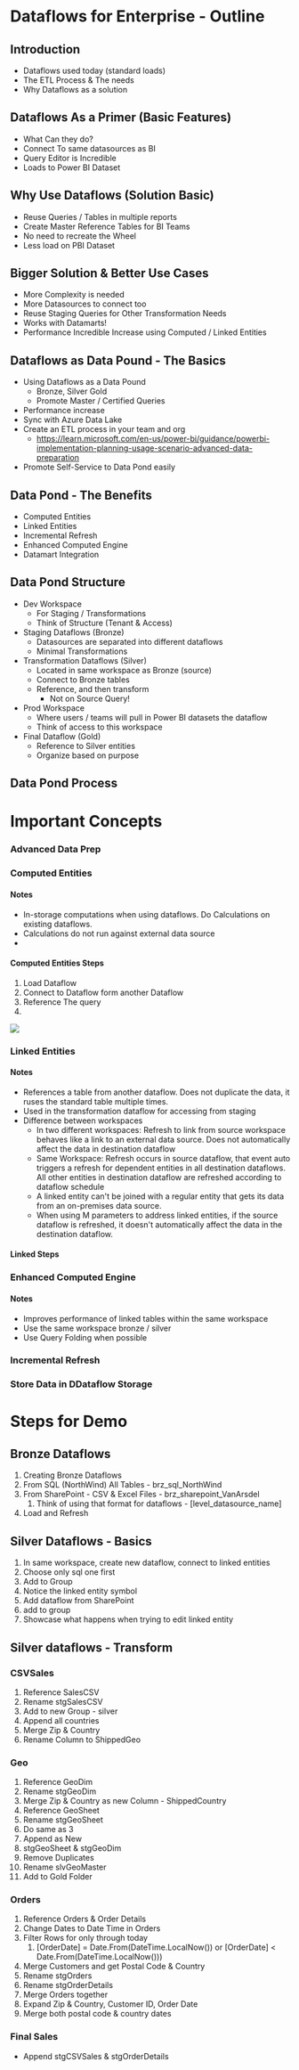 
# Dataflows for Enterprise - Outline

## Introduction

* Dataflows used today (standard loads)
* The ETL Process & The needs
* Why Dataflows as a solution

## Dataflows As a Primer (Basic Features)

* What Can they do?
* Connect To same datasources as BI
* Query Editor is Incredible
* Loads to Power BI Dataset

## Why Use Dataflows (Solution Basic)

* Reuse Queries / Tables in multiple reports
* Create Master Reference Tables for BI Teams
* No need to recreate the Wheel 
* Less load on PBI Dataset

## Bigger Solution & Better Use Cases

* More Complexity is needed
* More Datasources to connect too
* Reuse Staging Queries for Other Transformation Needs
* Works with Datamarts!
* Performance Incredible Increase using Computed / Linked Entities

## Dataflows as Data Pound - The Basics

* Using Dataflows as a Data Pound
  * Bronze, Silver Gold
  * Promote Master / Certified Queries 
* Performance increase
* Sync with Azure Data Lake
* Create an ETL process in your team and org
  * https://learn.microsoft.com/en-us/power-bi/guidance/powerbi-implementation-planning-usage-scenario-advanced-data-preparation
* Promote Self-Service to Data Pond easily 

## Data Pond - The Benefits

* Computed Entities
* Linked Entities
* Incremental Refresh
* Enhanced Computed Engine
* Datamart Integration

## Data Pond Structure

* Dev Workspace
  * For Staging / Transformations
  * Think of Structure (Tenant & Access)
* Staging Dataflows (Bronze)
  * Datasources are separated into different dataflows
  * Minimal Transformations
* Transformation Dataflows (Silver)
  * Located in same workspace as Bronze (source)
  * Connect to Bronze tables
  * Reference, and then transform 
    * Not on Source Query!
* Prod Workspace
  * Where users / teams will pull in Power BI datasets the dataflow
  * Think of access to this workspace 
* Final Dataflow (Gold)
  * Reference to Silver entities
  * Organize based on purpose

## Data Pond Process



[//]: # (Concepts)

# Important Concepts

### Advanced Data Prep

### Computed Entities

#### Notes
* In-storage computations when using dataflows. Do Calculations on existing dataflows. 
* Calculations do not run against external data source
* 

####  Computed Entities Steps

1. Load Dataflow
2. Connect to Dataflow form another Dataflow
3. Reference The query
4. 

![](https://learn.microsoft.com/en-us/power-query/dataflows/media/dataflows-computed-entities/computed-entities-premium-00.png)

### Linked Entities

#### Notes

* References a table from another dataflow. Does not duplicate the data, it ruses the standard table multiple times.
* Used in the transformation dataflow for accessing from staging
* Difference between workspaces
  * In two different workspaces: Refresh to link from source workspace behaves like a link to an external data source. Does not automatically affect the data in destination dataflow
  * Same Workspace: Refresh occurs in source dataflow, that event auto triggers a refresh for dependent entities in all destination dataflows. All other entities in destination dataflow are refreshed according to dataflow schedule
  * A linked entity can't be joined with a regular entity that gets its data from an on-premises data source.
  * When using M parameters to address linked entities, if the source dataflow is refreshed, it doesn't automatically affect the data in the destination dataflow.

#### Linked Steps


### Enhanced Computed Engine

#### Notes

* Improves performance of linked tables within the same workspace
* Use the same workspace bronze / silver
* Use Query Folding when possible

### Incremental Refresh

### Store Data in DDataflow Storage

# Steps for Demo

## Bronze Dataflows

1. Creating Bronze Dataflows
2. From SQL (NorthWind) All Tables - brz_sql_NorthWind
3. From SharePoint - CSV & Excel Files - brz_sharepoint_VanArsdel
   1. Think of using that format for dataflows - [level_datasource_name]
4. Load and Refresh

## Silver Dataflows - Basics

1. In same workspace, create new dataflow, connect to linked entities 
2. Choose only sql one first
3. Add to Group
4. Notice the linked entity symbol
5. Add dataflow from SharePoint
6. add to group
7. Showcase what happens when trying to edit linked entity

## Silver dataflows - Transform

### CSVSales

1. Reference SalesCSV
2. Rename stgSalesCSV
3. Add to new Group - silver
4. Append all countries
5. Merge Zip & Country
6. Rename Column to ShippedGeo

### Geo

1. Reference GeoDim
2. Rename stgGeoDim
3. Merge Zip & Country as new Column - ShippedCountry
4. Reference GeoSheet
5. Rename stgGeoSheet
6. Do same as 3
7. Append as New
8. stgGeoSheet & stgGeoDim
9. Remove Duplicates
10. Rename slvGeoMaster
11. Add to Gold Folder

### Orders

1. Reference Orders & Order Details
2. Change Dates to Date Time in Orders
3. Filter Rows for only through today
   1. [OrderDate] = Date.From(DateTime.LocalNow()) or [OrderDate] < Date.From(DateTime.LocalNow()))
4. Merge Customers and get Postal Code & Country
5. Rename stgOrders
6. Rename stgOrderDetails
7. Merge Orders together
8. Expand Zip & Country, Customer ID, Order Date
9. Merge both postal code & country dates

### Final Sales

* Append stgCSVSales & stgOrderDetails

